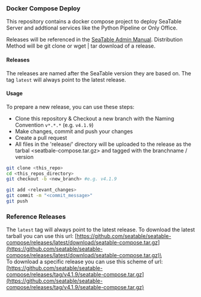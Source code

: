 ### Docker Compose Deploy
This repository contains a docker compose project to deploy SeaTable Server and addtional services like the Python Pipeline or Only Office.

Releases will be referenced in the [SeaTable Admin Manual](https://admin.seatable.io/). Distribution Method will be git clone or wget | tar download of a release.

#### Releases
The releases are named after the SeaTable version they are based on.
The tag `latest` will always point to the latest release.

#### Usage
To prepare a new release, you can use these steps:

- Clone this repository & Checkout a new branch with the Naming Convention `v*.*.*` (e.g. `v4.1.9`)
- Make changes, commit and push your changes
- Create a pull request
- All files in the 'release/' directory will be uploaded to the release as the tarbal <seatbale-compose.tar.gz> and tagged with the branchname / version

```bash
git clone <this_repo>
cd <this_repos_directory>
git checkout -b <new_branch> #e.g. v4.1.9
```
```bash
git add <relevant_changes>
git commit -m "<commit_message>"
git push
```
### Reference Releases
The `latest` tag will always point to the latest release.
To download the latest tarball you can use this url:
[https://github.com/seatable/seatable-compose/releases/latest/download/seatable-compose.tar.gz](https://github.com/seatable/seatable-compose/releases/latest/download/seatable-compose.tar.gz)\
\
To download a specific release you can use this scheme of url:
[https://github.com/seatable/seatable-compose/releases/tag/v4.1.9/seatable-compose.tar.gz](https://github.com/seatable/seatable-compose/releases/tag/v4.1.9/seatable-compose.tar.gz)
